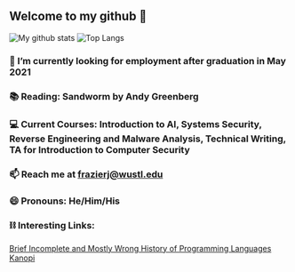 
## Welcome to my github 👋 

![My github stats](https://github-readme-stats.vercel.app/api?username=frazierjoe&count_private=true&show_icons=false&theme=vue&hide=issues) ![Top Langs](https://github-readme-stats.vercel.app/api/top-langs/?username=frazierjoe&layout=compact)

### 🔭 I’m currently looking for employment after graduation in May 2021

### 📚 Reading: Sandworm by Andy Greenberg

### 💻 Current Courses: Introduction to AI, Systems Security, Reverse Engineering and Malware Analysis, Technical Writing, TA for Introduction to Computer Security

<!--### 💻 Working for [Ignite Bot](https://www.ignitebot.io) -->

### 📫 Reach me at frazierj@wustl.edu

### 😄 Pronouns: He/Him/His

### ⛓ Interesting Links:
[Brief Incomplete and Mostly Wrong History of Programming Languages](http://james-iry.blogspot.com/2009/05/brief-incomplete-and-mostly-wrong.html)
[Kanopi](kanopi.io)
